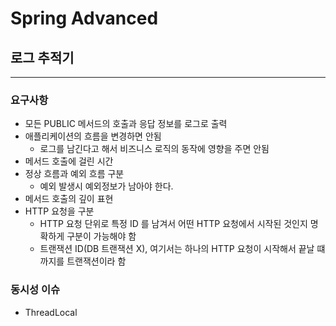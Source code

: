 # Spring Advanced

## 로그 추적기
- - -
### 요구사항
- 모든 PUBLIC 메서드의 호출과 응답 정보를 로그로 출력
- 애플리케이션의 흐름을 변경하면 안됨
    - 로그를 남긴다고 해서 비즈니스 로직의 동작에 영향을 주면 안됨
- 메서드 호출에 걸린 시간
- 정상 흐름과 예외 흐름 구분
  - 예외 발생시 예외정보가 남아야 한다.
- 메서드 호출의 깊이 표현
- HTTP 요청을 구분
  - HTTP 요청 단위로 특정 ID 를 남겨서 어떤 HTTP 요청에서 시작된 것인지 명확하게 구분이 가능해야 함
  - 트랜잭션 ID(DB 트랜잭션 X), 여기서는 하나의 HTTP 요청이 시작해서 끝날 떄 까지를 트랜잭션이라 함
### 동시성 이슈
- ThreadLocal


 
